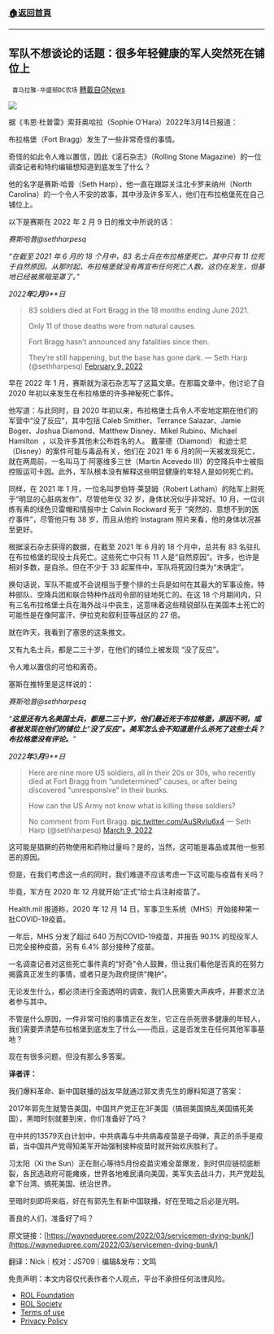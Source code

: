 ###  [:house:返回首頁](https://github.com/ourhimalayas/txt)
---


## 军队不想谈论的话题：很多年轻健康的军人突然死在铺位上
` 喜马拉雅-华盛顿DC农场` [轉載自GNews](https://gnews.org/zh-hans/2197705/)

![](https://assets.gnews.org/wp-content/uploads/2022/03/军队不想谈论的话题：很多年轻健康的军人突然死在铺位上.jpg)

据《韦恩·杜普雷》索菲奥哈拉（Sophie O’Hara）2022年3月14日报道：

布拉格堡（Fort Bragg）发生了一些非常奇怪的事情。

奇怪的如此令人难以置信，因此《滚石杂志》（Rolling Stone Magazine）的一位调查记者和特约编辑想知道到底发生了什么？

他的名字是赛斯·哈普（Seth Harp），他一直在跟踪关注北卡罗来纳州（North Carolina）的一个令人不安的故事，其中涉及许多军人，他们在布拉格堡死在自己铺位上。

以下是赛斯在 2022 年 2 月 9 日的推文中所说的话：



*赛斯哈普@sethharpesq*

*“在截至 2021 年 6 月的 18 个月中，83 名士兵在布拉格堡死亡。其中只有 11 位死于自然原因。从那时起，布拉格堡就没有再宣布任何死亡人数。这仍在发生，但基地已经被黑暗笼罩了。”*

*2022**年**2**月**9**日*





> 83 soldiers died at Fort Bragg in the 18 months ending June 2021.
> 
> Only 11 of those deaths were from natural causes.
> 
> Fort Bragg hasn’t announced any fatalities since then. 
> 
> They’re still happening, but the base has gone dark.
> — Seth Harp (@sethharpesq) [February 9, 2022](https://twitter.com/sethharpesq/status/1491469746038001669?ref_src=twsrc%5Etfw)





早在 2022 年 1 月，赛斯就为滚石杂志写了这篇文章。在那篇文章中，他讨论了自 2020 年初以来发生在布拉格堡的许多神秘死亡事件。

他写道：与此同时，自 2020 年初以来，布拉格堡士兵令人不安地定期在他们的军营中“没了反应”，其中包括 Caleb Smither、Terrance Salazar、Jamie Boger、Joshua Diamond、Matthew Disney、Mikel Rubino、Michael Hamilton  ，以及许多其他未公布姓名的人。 戴蒙德（Diamond） 和迪士尼（Disney）的案件可能与毒品有关，他们在 2021 年 6 月的同一天被发现死亡，就在两周前，一名叫马丁·阿塞维多三世（Martin Acevedo III）的空降兵中士被指控贩运可卡因。此外，军队根本没有解释这些明显健康的年轻人是如何死亡的。

同样，在 2021 年 1 月，一位名叫罗伯特·莱瑟姆（Robert Latham）的陆军上尉死于“明显的心脏病发作”，尽管他年仅 32 岁，身体状况似乎非常好。10 月，一位训练有素的绿色贝雷帽和情报中士 Calvin Rockward 死于 “突然的、意想不到的医疗事件”，尽管他只有 38 岁，而且从他的 Instagram 照片来看，他的身体状况甚至更好。

根据滚石杂志获得的数据，在截至 2021 年 6 月的 18 个月中，总共有 83 名驻扎在布拉格堡的现役士兵死亡。这些死亡中只有 11 人是“自然原因”。许多，也许是相对多数，是自杀。但在不少于 33 起案件中，军队将死因归类为“未确定”。

换句话说，军队不能或不会说相当于整个排的士兵是如何在其最大的军事设施，特种部队、空降兵团和联合特种作战司令部的驻地死亡的。在这 18 个月期间内，只有三名布拉格堡士兵在海外战斗中丧生，这意味着这些精锐部队在美国本土死亡的可能性是在像阿富汗、伊拉克和叙利亚等战区的 27 倍。

就在昨天，我看到了塞思的这条推文。

又有九名士兵，都是二三十岁，在他们的铺位上被发现 “没了反应”。

令人难以置信的可怕和离奇。

塞斯在推特里是这样说的：



*赛斯哈普@sethharpesq*

*“**这里还有九名美国士兵，都是二三十岁，他们最近死于布拉格堡，原因不明，或者被发现在他们的铺位上**“**没了反应**”**。美军怎么会不知道是什么杀死了这些士兵？布拉格堡没有评论。**”*

*2022**年**3**月**9**日*





> Here are nine more US soldiers, all in their 20s or 30s, who recently died at Fort Bragg from “undetermined” causes, or after being discovered “unresponsive” in their bunks.
> 
> How can the US Army not know what is killing these soldiers? 
> 
> No comment from Fort Bragg. [pic.twitter.com/AuSRvIu6x4](https://t.co/AuSRvIu6x4)
> — Seth Harp (@sethharpesq) [March 9, 2022](https://twitter.com/sethharpesq/status/1501607223902060549?ref_src=twsrc%5Etfw)





这可能是猖獗的药物使用和药物过量吗？是的，当然，这可能是毒品或其他一些邪恶的原因。

但是，在我们考虑这一点的同时，我们难道不应该考虑一下这可能与疫苗有关吗？

毕竟，军方在 2020 年 12 月就开始“正式”给士兵注射疫苗了。

Health.mil 报道称，2020 年 12 月 14 日，军事卫生系统（MHS）开始接种第一批COVID-19疫苗。

一年后，MHS 分发了超过 640 万剂COVID-19疫苗，并报告 90.1% 的现役军人已完全接种疫苗，另有 6.4% 部分接种了疫苗。

一名调查记者对这些死亡事件真的“好奇”令人鼓舞，但让我们看他是否真的在努力揭露真正发生的事情，或者只是为政府提供“掩护”。

无论发生什么，都必须进行全面透明的调查，我们人民需要大声疾呼，并要求立法者参与其中。

不管是什么原因，一件非常可怕的事情正在发生，它正在杀死很多健康的年轻人，我们需要弄清楚布拉格堡到底发生了什么——而且，这是否发生在任何其他军事基地？

现在有很多问题，但没有那么多答案。

**译者评：**

我们爆料革命、新中国联播的战友早就通过郭文贵先生的爆料知道了答案：

2017年郭先生就警告美国，中国共产党正在3F美国（搞弱美国搞乱美国搞死美国），黑暗时刻就要到来，你们准备好了吗？

在中共的13579灭白计划中，中共病毒与中共病毒疫苗是子母弹，真正的杀手是疫苗，当中国共产党得知美军开始强制接种疫苗时就开始欢庆胜利了。

习太阳（Xi the Sun）正在耐心等待5月份疫苗灾难全苗爆发，到时供应链彻底断裂，各民选政府可能瘫痪，世界各地难民涌向美国，美军失去战斗力，共产党趁乱拿下台湾、搞死美国、统治世界。

至暗时刻即将来临，好在有郭先生有新中国联播，好在至暗之后必是光明。

善良的人们，准备好了吗？

原文链接：[https://waynedupree.com/2022/03/servicemen-dying-bunk/](https://waynedupree.com/2022/03/servicemen-dying-bunk/)



翻译：Nick｜校对：JS709｜编辑&发布：文鸣

 

免责声明：本文内容仅代表作者个人观点，平台不承担任何法律风险。

- [ROL Foundation](https://rolfoundation.org/)
- [ROL Society](https://rolsociety.org/)
- [Terms of use](https://gnews.org/terms-of-use-3/)
- [Privacy Policy](https://gnews.org/privacy-policy/)
